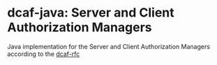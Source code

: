 # dcaf-java: Server and Client Authorization Managers
Java implementation for the Server and Client Authorization Managers according to the [dcaf-rfc](https://tools.ietf.org/html/draft-gerdes-ace-dcaf-authorize-04)